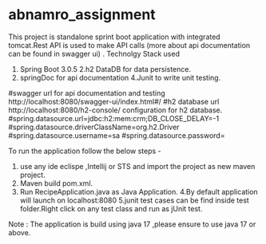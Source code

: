 # abnamro_assignment
This project is standalone sprint boot application with integrated tomcat.Rest API is used to make API calls (more about api documentation can be found in swagger ui) .
Technolgy Stack used 

1. Spring Boot 3.0.5
2.h2 DataDB for data persistence.
3. springDoc for api documentation
4.Junit to write unit testing.


#swagger url for api documentation and testing
http://localhost:8080/swagger-ui/index.html#/
#h2 database url
http://localhost:8080/h2-console/
configuration for h2 database.
#spring.datasource.url=jdbc:h2:mem:crm;DB_CLOSE_DELAY=-1
#spring.datasource.driverClassName=org.h2.Driver
#spring.datasource.username=sa
#spring.datasource.password=

To run the application follow the below steps -
1. use any ide eclispe ,Intellij or STS and  import the project as new maven  project.
2. Maven build pom.xml.
3. Run  RecipeApplication.java as Java Application.
4.By default application will launch on localhost:8080
5.junit test cases can be find inside test folder.Right click on any test class and run as jUnit test.

Note : The application is build using java 17 ,please ensure to use java 17 or above.

